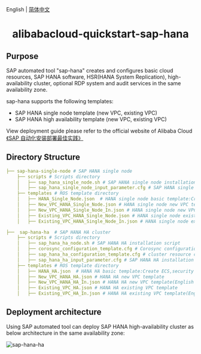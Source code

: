 English | [简体中文](README-CN.md)

<h1 align="center">alibabacloud-quickstart-sap-hana</h1>

## Purpose

SAP automated tool "sap-hana" creates and configures basic cloud resources, SAP HANA software, HSR(HANA System Replication), high-availability cluster, optional RDP system and audit services in the same availability zone.

sap-hana supports the following templates:

+ SAP HANA single node template (new VPC, existing VPC)
+ SAP HANA high availability template (new VPC, existing VPC)

View deployment guide please refer to the official website of Alibaba Cloud [《SAP 自动化安装部署最佳实践》](https://www.aliyun.com/acts/best-practice/preview?id=1934811)

## Directory Structure

```yaml
├── sap-hana-single-node # SAP HANA single node
    ├── scripts # Scripts directory
    │   ├── sap_hana_single_node.sh # SAP HANA single node installation
    │   ├── sap_hana_single_node_input_parameter.cfg # SAP HANA single node parameter file
    ├── templates # ROS template directory
    │   ├── HANA_Single_Node.json  # HANA single node basic template:Create ECS,security groups,RAM,etc cloud resources
    │   ├── New_VPC_HANA_Single_Node.json # HANA single node new VPC template
    │   ├── New_VPC_HANA_Single_Node_In.json # HANA single node new VPC template(English version)
    │   ├── Existing_VPC_HANA_Single_Node.json # HANA single node existing VPC template
    │   ├── Existing_VPC_HANA_Single_Node_In.json # HANA single node existing VPC template(English version)

├──  sap-hana-ha  # SAP HANA HA cluster
    ├── scripts # Scripts directory
    │   ├── sap_hana_ha_node.sh # SAP HANA HA installation script
    │   ├── corosync_configuration_template.cfg # Corosync configuration file
    │   ├── sap_hana_ha_configuration_template.cfg # cluster resource configuration file
    │   ├── sap_hana_ha_input_parameter.cfg # SAP HANA HA installation parameter file
    ├── templates # ROS template directory
    │   ├── HANA_HA.json  # HANA HA basic template:Create ECS,security groups,ENI,RAM,etc cloud resources
    │   ├── New_VPC_HANA_HA.json # HANA HA new VPC template
    │   ├── New_VPC_HANA_HA_In.json # HANA HA new VPC template(English version)
    │   ├── Existing_VPC_HA.json # HANA HA existing VPC template
    │   ├── Existing_VPC_HA_In.json # HANA HA existing VPC template(English version)
```

## Deployment architecture

Using SAP automated tool can deploy SAP HANA high-availability cluster as below architecture in the same availability zone:

![sap-hana-ha](https://img.alicdn.com/tfs/TB1vEijw8r0gK0jSZFnXXbRRXXa-1643-1246.png)
